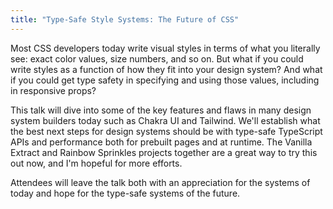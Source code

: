 ```yaml
---
title: "Type-Safe Style Systems: The Future of CSS"
---
```


Most CSS developers today write visual styles in terms of what you literally see: exact color values, size numbers, and so on. But what if you could write styles as a function of how they fit into your design system? And what if you could get type safety in specifying and using those values, including in responsive props?

This talk will dive into some of the key features and flaws in many design system builders today such as Chakra UI and Tailwind. We'll establish what the best next steps for design systems should be with type-safe TypeScript APIs and performance both for prebuilt pages and at runtime. The Vanilla Extract and Rainbow Sprinkles projects together are a great way to try this out now, and I'm hopeful for more efforts.

Attendees will leave the talk both with an appreciation for the systems of today and hope for the type-safe systems of the future.